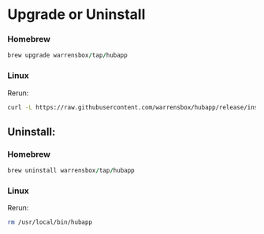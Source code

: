 # Upgrade or Uninstall

### Homebrew

```ruby
brew upgrade warrensbox/tap/hubapp
```
### Linux

Rerun:

```sh
curl -L https://raw.githubusercontent.com/warrensbox/hubapp/release/install.sh | bash
```

## Uninstall:

### Homebrew

```ruby
brew uninstall warrensbox/tap/hubapp
```
### Linux

Rerun:

```sh
rm /usr/local/bin/hubapp
```


